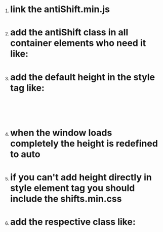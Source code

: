 1. # link the antiShift.min.js
2. # add the antiShift class in all container elements who need it like:

    <div class="antiShift" >

3. # add the default height in the style tag like:

    <div style="height: 50px;"> 
4. # when the window loads completely the height is redefined to auto

    <div style="height: auto;">

5. # if you can't add height directly in style element tag you should include the shifts.min.css

6. # add the respective class like:

    <div class="h-50"> <!--height: 5px;-->